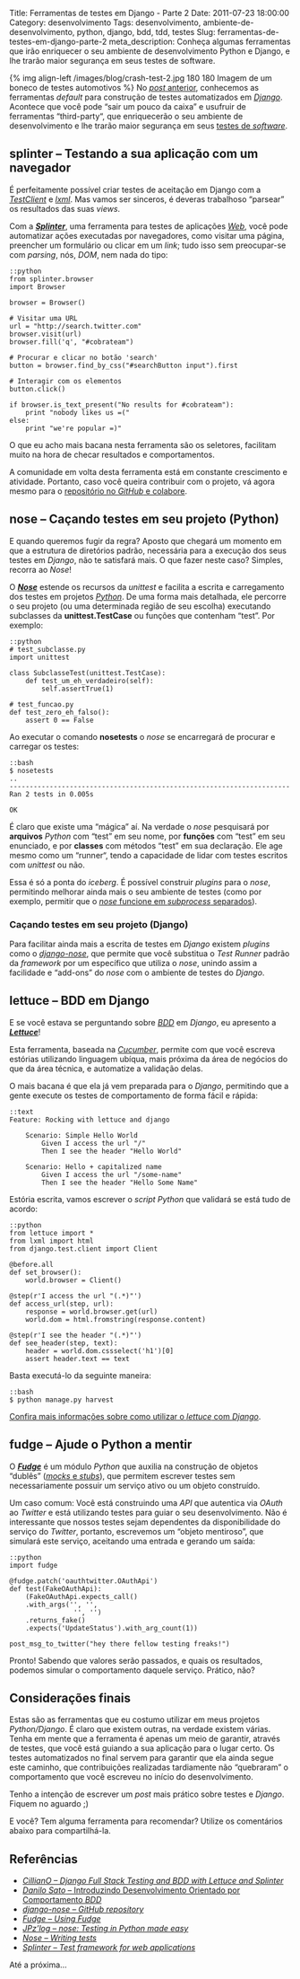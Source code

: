 Title: Ferramentas de testes em Django - Parte 2
Date: 2011-07-23 18:00:00
Category: desenvolvimento
Tags: desenvolvimento, ambiente-de-desenvolvimento, python, django, bdd, tdd, testes
Slug: ferramentas-de-testes-em-django-parte-2
meta_description: Conheça algumas ferramentas que irão enriquecer o seu ambiente de desenvolvimento Python e Django, e lhe trarão maior segurança em seus testes de software.


{% img align-left /images/blog/crash-test-2.jpg 180 180 Imagem de um boneco de testes automotivos %}
No [*post* anterior][],
conhecemos as ferramentas *default* para construção de testes
automatizados em [*Django*][]. Acontece que você pode “sair um pouco da
caixa” e usufruir de ferramentas “third-party“, que enriquecerão o seu
ambiente de desenvolvimento e lhe trarão maior segurança em seus [testes
de *software*][].

<!-- PELICAN_END_SUMMARY -->


splinter – Testando a sua aplicação com um navegador
----------------------------------------------------

É perfeitamente possível criar testes de aceitação em Django com a
[*TestClient*][] e [*lxml*][]. Mas vamos ser sinceros, é deveras
trabalhoso “parsear” os resultados das suas *views*.

Com a [***Splinter***][], uma ferramenta para testes de aplicações
[*Web*][], você pode automatizar ações executadas por navegadores, como
visitar uma página, preencher um formulário ou clicar em um *link*; tudo
isso sem preocupar-se com *parsing*, nós, *DOM*, nem nada do tipo:

    ::python
    from splinter.browser
	import Browser

	browser = Browser()
	
	# Visitar uma URL
	url = "http://search.twitter.com"
	browser.visit(url)
	browser.fill('q', "#cobrateam")
	
	# Procurar e clicar no botão 'search'
	button = browser.find_by_css("#searchButton input").first
	
	# Interagir com os elementos
	button.click()
	
	if browser.is_text_present("No results for #cobrateam"):
		print "nobody likes us =("
	else:
		print "we're popular =)"


O que eu acho mais bacana nesta ferramenta são os seletores, facilitam
muito na hora de checar resultados e comportamentos.

A comunidade em volta desta ferramenta está em constante crescimento e
atividade. Portanto, caso você queira contribuir com o projeto, vá agora
mesmo para o [repositório no *GitHub* e colabore][].


nose – Caçando testes em seu projeto (Python)
---------------------------------------------

E quando queremos fugir da regra? Aposto que chegará um momento em que a
estrutura de diretórios padrão, necessária para a execução dos seus
testes em *Django*, não te satisfará mais. O que fazer neste caso?
Simples, recorra ao *Nose*!

O [***Nose***][] estende os recursos da *unittest* e facilita a escrita
e carregamento dos testes em projetos [*Python*][]. De uma forma mais
detalhada, ele percorre o seu projeto (ou uma determinada região de seu
escolha) executando subclasses da **unittest.TestCase** ou funções que
contenham “test”. Por exemplo:

    ::python
    # test_subclasse.py
	import unittest
	
	class SubclasseTest(unittest.TestCase):
		def test_um_eh_verdadeiro(self):
			self.assertTrue(1)
	
	# test_funcao.py
	def test_zero_eh_falso():
		assert 0 == False


Ao executar o comando **nosetests** o *nose* se encarregará de procurar
e carregar os testes:

    ::bash
    $ nosetests
    ..
    ----------------------------------------------------------------------
    Ran 2 tests in 0.005s

    OK


É claro que existe uma “mágica” aí. Na verdade o *nose* pesquisará por
**arquivos** *Python* com “test” em seu nome, por **funções** com “test”
em seu enunciado, e por **classes** com métodos “test” em sua
declaração. Ele age mesmo como um “runner“, tendo a capacidade de lidar
com testes escritos com *unittest* ou não.

Essa é só a ponta do *iceberg*. É possível construir *plugins* para o
*nose*, permitindo melhorar ainda mais o seu ambiente de testes (como
por exemplo, permitir que o [*nose* funcione em *subprocess*
separados][]).


### Caçando testes em seu projeto (Django)

Para facilitar ainda mais a escrita de testes em *Django* existem
*plugins* como o [*django-nose*][], que permite que você substitua o
*Test Runner* padrão da *framework* por um específico que utiliza o
*nose*, unindo assim a facilidade e “add-ons” do *nose* com o ambiente
de testes do *Django*.


lettuce – BDD em Django
-------------------------------------------------

E se você estava se perguntando sobre [*BDD*][] em *Django*, eu
apresento a [***Lettuce***][]!

Esta ferramenta, baseada na [*Cucumber*][], permite com que você escreva
estórias utilizando linguagem ubíqua, mais próxima da área de negócios
do que da área técnica, e automatize a validação delas.

O mais bacana é que ela já vem preparada para o *Django*, permitindo que
a gente execute os testes de comportamento de forma fácil e rápida:

    ::text
    Feature: Rocking with lettuce and django
	
		Scenario: Simple Hello World
			Given I access the url "/"
			Then I see the header "Hello World"
		
		Scenario: Hello + capitalized name
			Given I access the url "/some-name"
			Then I see the header "Hello Some Name"


Estória escrita, vamos escrever o *script* *Python* que validará se está
tudo de acordo:

    ::python
    from lettuce import *
	from lxml import html
	from django.test.client import Client
	
	@before.all
	def set_browser():
		world.browser = Client()
	
	@step(r'I access the url "(.*)"')
	def access_url(step, url):
		response = world.browser.get(url)
		world.dom = html.fromstring(response.content)
	
	@step(r'I see the header "(.*)"')
	def see_header(step, text):
		header = world.dom.cssselect('h1')[0]
		assert header.text == text


Basta executá-lo da seguinte maneira:

    ::bash
    $ python manage.py harvest

[Confira mais informações sobre como utilizar o *lettuce* com *Django*][].


fudge – Ajude o Python a mentir
-------------------------------

O [***Fudge***][] é um módulo *Python* que auxilia na construção de
objetos “dublês” ([*mocks* e *stubs*][]), que permitem escrever testes
sem necessariamente possuir um serviço ativo ou um objeto construído.

Um caso comum: Você está construindo uma *API* que autentica via *OAuth*
ao *Twitter* e está utilizando testes para guiar o seu desenvolvimento.
Não é interessante que nossos testes sejam dependentes da
disponibilidade do serviço do *Twitter*, portanto, escrevemos um “objeto
mentiroso”, que simulará este serviço, aceitando uma entrada e gerando
um saída:

    ::python
    import fudge
	
	@fudge.patch('oauthtwitter.OAuthApi')
	def test(FakeOAuthApi):
		(FakeOAuthApi.expects_call()
		.with_args('', '',
					'', '')
		.returns_fake()
		.expects('UpdateStatus').with_arg_count(1))
	
	post_msg_to_twitter("hey there fellow testing freaks!")


Pronto! Sabendo que valores serão passados, e quais os resultados,
podemos simular o comportamento daquele serviço. Prático, não?


Considerações finais
--------------------

Estas são as ferramentas que eu costumo utilizar em meus projetos
*Python/Django*. É claro que existem outras, na verdade existem várias.
Tenha em mente que a ferramenta é apenas um meio de garantir, através de
testes, que você está guiando a sua aplicação para o lugar certo. Os
testes automatizados no final servem para garantir que ela ainda segue
este caminho, que contribuições realizadas tardiamente não “quebraram” o
comportamento que você escreveu no início do desenvolvimento.

Tenho a intenção de escrever um *post* mais prático sobre testes e
*Django*. Fiquem no aguardo ;)

E você? Tem alguma ferramenta para recomendar? Utilize os comentários
abaixo para compartilhá-la.


Referências
-----------

* [*CillianO – Django Full Stack Testing and BDD with Lettuce and Splinter*][]
* [*Danilo Sato* – Introduzindo Desenvolvimento Orientado por Comportamento *BDD*][]
* [*django-nose – GitHub repository*][]
* [*Fudge – Using Fudge*][]
* [*JPz’log – nose: Testing in Python made easy*][]
* [*Nose – Writing tests*][]
* [*Splinter – Test framework for web applications*][]

Até a próxima…


  [*post* anterior]: {filename}ferramentas-de-testes-em-django-parte-1.md
    "Ferramentas de testes em Django - Parte 1"
  [*Django*]: {tag}django
    "Leia mais sobre Django"
  [testes de *software*]: {tag}testes
    "Leia mais sobre testes"
  [*TestClient*]: https://docs.djangoproject.com/en/dev/topics/testing/#module-django.test.client
    "Testando aplicações web com test client em Django"
  [*lxml*]: http://lxml.de/ "Faça parser XML e HTML com lxml"
  [***Splinter***]: http://splinter.cobrateam.info/
    "Visite a documentação oficial da Splinter"
  [*Web*]: {tag}web "Leia mais sobre Web"
  [repositório no *GitHub* e colabore]: https://github.com/cobrateam/splinter
    "Repositório da Splinter no GitHub"
  [***Nose***]: http://somethingaboutorange.com/mrl/projects/nose/1.0.0/
    "Nose - is nicer testing for Python"
  [*Python*]: {tag}python
    "Leia mais sobre Python"
  [*nose* funcione em *subprocess* separados]: http://pypi.python.org/pypi/nosepipe/
    "Conheça o nosepipe"
  [*django-nose*]: http://pypi.python.org/pypi/django-nose
    "Utilize o nose em seus projetos Django"
  [*BDD*]: {tag}bdd "Leia mais sobre BDD"
  [***Lettuce***]: http://lettuce.it/intro/overview.html#intro-overview
    "Saiba mais sobre a lettuce"
  [*Cucumber*]: http://cukes.info/ "Cucumber - Making BDD fun"
  [Confira mais informações sobre como utilizar o *lettuce* com *Django*]: http://lettuce.it/recipes/django-lxml.html#recipes-django-lxml
    "Django + Lettuce, uma dupla interessante!"
  [***Fudge***]: http://farmdev.com/projects/fudge/
    "Fudge, criando objetos mentirosos"
  [*mocks* e *stubs*]: http://www.infoq.com/br/articles/mocks-Arent-Stubs
    "Mocks não são Stubs"
  [*CillianO – Django Full Stack Testing and BDD with Lettuce and Splinter*]: http://cilliano.com/blog/2011/02/07/django-bdd-with-lettuce-and-splinter/
    "Leia sobre Django, BDD, Lettuce e Splinter"
  [*Danilo Sato* – Introduzindo Desenvolvimento Orientado por Comportamento *BDD*]: http://www.dtsato.com/blog/work/introduzindo_desenvolvimento_orientado_comportamento_bdd/
    "Não sabe o que é BDD? Conheça neste artigo de Danilo Sato"
  [*django-nose – GitHub repository*]: https://github.com/jbalogh/django-nose
    "Visite o repositório do django-nose no GitHub"
  [*Fudge – Using Fudge*]: http://farmdev.com/projects/fudge/using-fudge.html#fudging-a-web-service
    "Documentação oficial do Fudge"
  [*JPz’log – nose: Testing in Python made easy*]: http://jpz-log.info/archives/2010/06/08/nose-testing-in-python-made-easy/
    "Testes em Python passam a ser mais fáceis com nose"
  [*Nose – Writing tests*]: http://somethingaboutorange.com/mrl/projects/nose/1.0.0/writing_tests.html
    "Aprenda a escrever testes Python com o Nose"
  [*Splinter – Test framework for web applications*]: http://splinter.cobrateam.info/
    "Conheça o projeto Splinter, e envolva-se"
